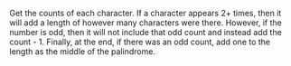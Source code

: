 Get the counts of each character. If a character appears 2+ times, then it will add a length of however many characters were there. However, if the number is odd, then it will not include that odd count and instead add the count - 1. Finally, at the end, if there was an odd count, add one to the length as the middle of the palindrome.
